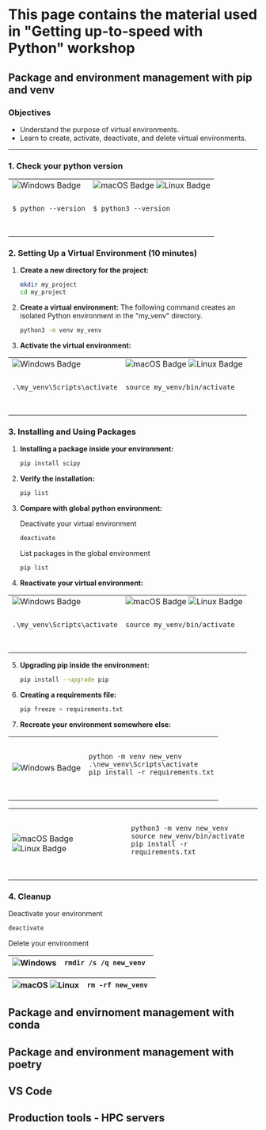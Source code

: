 # This page contains the material used in "Getting up-to-speed with Python" workshop

## Package and environment management with pip and venv

### Objectives
- Understand the purpose of virtual environments.
- Learn to create, activate, deactivate, and delete virtual environments.

---
### 1. Check your python version

<table>
  <tr>
    <td>
      <img src="https://img.shields.io/badge/Windows-0078D6?style=for-the-badge&logo=windows&logoColor=white" alt="Windows Badge">
      <pre>
      <code>
$ python --version
      </code>
      </pre>
    </td>
    <td>
      <img src="https://img.shields.io/badge/mac%20os-000000?style=for-the-badge&logo=macos&logoColor=F0F0F0" alt="macOS Badge">
      <img src="https://img.shields.io/badge/Linux-FCC624?style=for-the-badge&logo=linux&logoColor=black" alt="Linux Badge">
      <pre>
      <code>
$ python3 --version
      </code>
      </pre>
    </td>
  </tr>
</table>


### 2. Setting Up a Virtual Environment (10 minutes)


1. **Create a new directory for the project:**

   ```bash
   mkdir my_project
   cd my_project
   ```

2. **Create a virtual environment:**
The following command creates an isolated Python environment in the "my_venv" directory.
   ```bash
   python3 -m venv my_venv
    ```

3. **Activate the virtual environment:**

<table>
  <tr>
    <td>
      <img src="https://img.shields.io/badge/Windows-0078D6?style=for-the-badge&logo=windows&logoColor=white" alt="Windows Badge">
      <pre>
      <code>
.\my_venv\Scripts\activate
      </code>
      </pre>
    </td>
    <td>
      <img src="https://img.shields.io/badge/mac%20os-000000?style=for-the-badge&logo=macos&logoColor=F0F0F0" alt="macOS Badge">
      <img src="https://img.shields.io/badge/Linux-FCC624?style=for-the-badge&logo=linux&logoColor=black" alt="Linux Badge">
      <pre>
      <code>
source my_venv/bin/activate
      </code>
      </pre>
    </td>
  </tr>
</table>
   
### 3. Installing and Using Packages
1. **Installing a package inside your environment:**
   ```bash
   pip install scipy
    ```
2. **Verify the installation:**
   ```bash
   pip list
    ```
3. **Compare with global python environment:**

    Deactivate your virtual environment
   ```bash
   deactivate
   ```
   
    List packages in the global environment
   ```bash
   pip list
   ```
   
4. **Reactivate your virtual environment:**

<table>
  <tr>
    <td>
      <img src="https://img.shields.io/badge/Windows-0078D6?style=for-the-badge&logo=windows&logoColor=white" alt="Windows Badge">
      <pre>
      <code>
.\my_venv\Scripts\activate
      </code>
      </pre>
    </td>
    <td>
      <img src="https://img.shields.io/badge/mac%20os-000000?style=for-the-badge&logo=macos&logoColor=F0F0F0" alt="macOS Badge">
      <img src="https://img.shields.io/badge/Linux-FCC624?style=for-the-badge&logo=linux&logoColor=black" alt="Linux Badge">
      <pre>
      <code>
source my_venv/bin/activate
      </code>
      </pre>
    </td>
  </tr>
</table>

   
5. **Upgrading pip inside the environment:**
   ```bash
   pip install --upgrade pip
   ```
6. **Creating a requirements file:**
   ```bash
   pip freeze > requirements.txt
   ```
   
7. **Recreate your environment somewhere else:**

<table>
  <tr>
    <td>
      <img src="https://img.shields.io/badge/Windows-0078D6?style=for-the-badge&logo=windows&logoColor=white" alt="Windows Badge">
    </td>
    <td>
      <pre>
      <code>
python -m venv new_venv
.\new_venv\Scripts\activate
pip install -r requirements.txt
      </code>
      </pre>
    </td>
  </tr>
</table>
   
<table>
  <tr>
    <td>
      <img src="https://img.shields.io/badge/mac%20os-000000?style=for-the-badge&logo=macos&logoColor=F0F0F0" alt="macOS Badge">
      <img src="https://img.shields.io/badge/Linux-FCC624?style=for-the-badge&logo=linux&logoColor=black" alt="Linux Badge">
    </td>
    <td>
      <pre>
      <code>
python3 -m venv new_venv
source new_venv/bin/activate
pip install -r requirements.txt
      </code>
      </pre>
    </td>
  </tr>
</table>


   
### 4. Cleanup
Deactivate your environment

   ```bash
   deactivate 
   ```

Delete your environment 

| ![Windows](https://img.shields.io/badge/Windows-0078D6?style=for-the-badge&logo=windows&logoColor=white) | ```rmdir /s /q new_venv ``` |
|---------------------------------------------------------------------------------------------------------|-----------------------------|

| ![macOS](https://img.shields.io/badge/mac%20os-000000?style=for-the-badge&logo=macos&logoColor=F0F0F0) ![Linux](https://img.shields.io/badge/Linux-FCC624?style=for-the-badge&logo=linux&logoColor=black)  | ```rm -rf new_venv ``` |
|------------------------------------------------------------------------------------------------------------------------------------------------------------------------------------------------------------|------------------------|


## Package and envirnoment management with conda 

## Package and environment management with poetry 

## VS Code

## Production tools - HPC servers